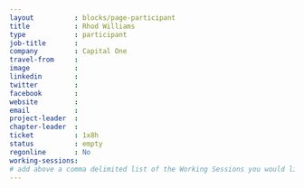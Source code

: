 ```yaml
---
layout          : blocks/page-participant
title           : Rhod Williams
type            : participant
job-title       :
company         : Capital One
travel-from     :
image           :
linkedin        :
twitter         :
facebook        :
website         :
email           :
project-leader  :
chapter-leader  :
ticket          : 1x8h
status          : empty
regonline       : No
working-sessions:
# add above a comma delimited list of the Working Sessions you would like to attend (use the session's title)
---
```


<!-- put more details about participant here -->
